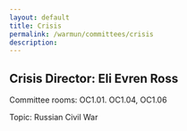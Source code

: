 ```yaml
---
layout: default
title: Crisis
permalink: /warmun/committees/crisis
description:
---
```

## Crisis Director: Eli Evren Ross

Committee rooms: OC1.01. OC1.04, OC1.06

Topic: Russian Civil War

